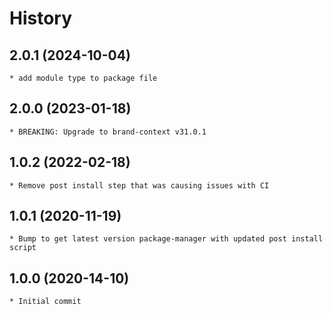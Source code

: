 # History

## 2.0.1 (2024-10-04)
    * add module type to package file

## 2.0.0 (2023-01-18)
    * BREAKING: Upgrade to brand-context v31.0.1

## 1.0.2 (2022-02-18)
    * Remove post install step that was causing issues with CI

## 1.0.1 (2020-11-19)
    * Bump to get latest version package-manager with updated post install script

## 1.0.0 (2020-14-10)
    * Initial commit
